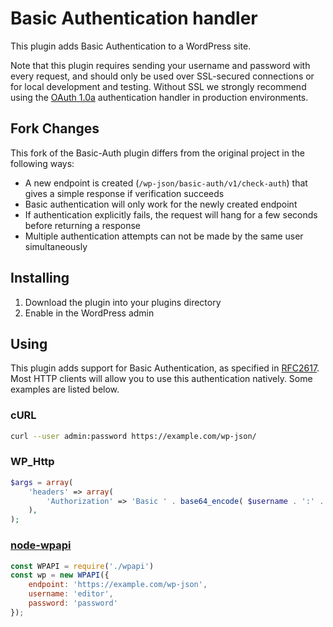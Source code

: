 # Basic Authentication handler
This plugin adds Basic Authentication to a WordPress site.

Note that this plugin requires sending your username and password with every
request, and should only be used over SSL-secured connections or for local
development and testing. Without SSL we strongly recommend using the
[OAuth 1.0a][oauth] authentication handler in production environments.

## Fork Changes
This fork of the Basic-Auth plugin differs from the original project in the following ways:
- A new endpoint is created (`/wp-json/basic-auth/v1/check-auth`) that gives a simple response if verification succeeds
- Basic authentication will only work for the newly created endpoint
- If authentication explicitly fails, the request will hang for a few seconds before returning a response
- Multiple authentication attempts can not be made by the same user simultaneously

## Installing
1. Download the plugin into your plugins directory
2. Enable in the WordPress admin

## Using
This plugin adds support for Basic Authentication, as specified in [RFC2617][].
Most HTTP clients will allow you to use this authentication natively. Some
examples are listed below.

### cURL

```sh
curl --user admin:password https://example.com/wp-json/
```

### WP_Http

```php
$args = array(
	'headers' => array(
		'Authorization' => 'Basic ' . base64_encode( $username . ':' . $password ),
	),
);
```

### [node-wpapi][]

```js
const WPAPI = require('./wpapi')
const wp = new WPAPI({
    endpoint: 'https://example.com/wp-json',
    username: 'editor',
    password: 'password'
});
```

[oauth]: https://github.com/WP-API/OAuth1
[RFC2617]: https://tools.ietf.org/html/rfc2617
[node-wpapi]: http://wp-api.org/node-wpapi/
